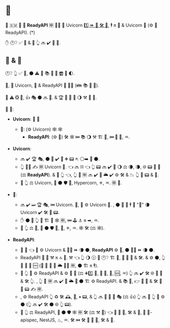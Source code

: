 # 📇

🔬 🇸🇲 📇 🎦 **ReadyAPI** 🈸 🏃‍♂ 🔽 Uvicorn <a href="https://www.techempower.com/benchmarks/#section=test&runid=7464e520-0dc2-473d-bd34-dbdfd7e85911&hw=ph&test=query&l=zijzen-7" class="external-link" target="_blank">1️⃣ ⏩ 🐍 🛠️ 💪</a>, 🕴 🔛 💃 &amp; Uvicorn 👫 (⚙️ 🔘 ReadyAPI). (*)

✋️ 🕐❔ ✅ 📇 &amp; 🔺 👆 🔜 ✔️ 📄 🤯.

## 📇 &amp; 🚅

🕐❔ 👆 ✅ 📇, ⚫️ ⚠ 👀 📚 🧰 🎏 🆎 🔬 🌓.

🎯, 👀 Uvicorn, 💃 &amp; ReadyAPI 🔬 👯‍♂️ (👪 📚 🎏 🧰).

🙅 ⚠ ❎ 🧰, 👍 🎭 ⚫️ 🔜 🤚. &amp; 🏆 📇 🚫 💯 🌖 ⚒ 🚚 🧰.

🔗 💖:

* **Uvicorn**: 🔫 💽
    * **💃**: (⚙️ Uvicorn) 🕸 🕸
        * **ReadyAPI**: (⚙️ 💃) 🛠️ 🕸 ⏮️ 📚 🌖 ⚒ 🏗 🔗, ⏮️ 💽 🔬, ♒️.

* **Uvicorn**:
    * 🔜 ✔️ 🏆 🎭, ⚫️ 🚫 ✔️ 🌅 ➕ 📟 ↖️ ⚪️➡️ 💽 ⚫️.
    * 👆 🚫🔜 ✍ 🈸 Uvicorn 🔗. 👈 🔜 ⛓ 👈 👆 📟 🔜 ✔️ 🔌 🌖 ⚖️ 🌘, 🌘, 🌐 📟 🚚 💃 (⚖️ **ReadyAPI**). &amp; 🚥 👆 👈, 👆 🏁 🈸 🔜 ✔️ 🎏 🌥 ✔️ ⚙️ 🛠️ &amp; 📉 👆 📱 📟 &amp; 🐛.
    * 🚥 👆 ⚖ Uvicorn, 🔬 ⚫️ 🛡 👸, Hypercorn, ✳, ♒️. 🈸 💽.
* **💃**:
    * 🔜 ✔️ ⏭ 🏆 🎭, ⏮️ Uvicorn. 👐, 💃 ⚙️ Uvicorn 🏃. , ⚫️ 🎲 💪 🕴 🤚 "🐌" 🌘 Uvicorn ✔️ 🛠️ 🌅 📟.
    * ✋️ ⚫️ 🚚 👆 🧰 🏗 🙅 🕸 🈸, ⏮️ 🕹 ⚓️ 🔛 ➡, ♒️.
    * 🚥 👆 ⚖ 💃, 🔬 ⚫️ 🛡 🤣, 🏺, ✳, ♒️. 🕸 🛠️ (⚖️ 🕸).
* **ReadyAPI**:
    * 🎏 🌌 👈 💃 ⚙️ Uvicorn &amp; 🚫🔜 ⏩ 🌘 ⚫️, **ReadyAPI** ⚙️ 💃, ⚫️ 🚫🔜 ⏩ 🌘 ⚫️.
    * ReadyAPI 🚚 🌅 ⚒ 🔛 🔝 💃. ⚒ 👈 👆 🌖 🕧 💪 🕐❔ 🏗 🔗, 💖 💽 🔬 &amp; 🛠️. &amp; ⚙️ ⚫️, 👆 🤚 🏧 🧾 🆓 (🏧 🧾 🚫 🚮 🌥 🏃‍♂ 🈸, ⚫️ 🏗 🔛 🕴).
    * 🚥 👆 🚫 ⚙️ ReadyAPI &amp; ⚙️ 💃 🔗 (⚖️ ➕1️⃣ 🧰, 💖 🤣, 🏺, 🆘, ♒️) 👆 🔜 ✔️ 🛠️ 🌐 💽 🔬 &amp; 🛠️ 👆. , 👆 🏁 🈸 🔜 ✔️ 🎏 🌥 🚥 ⚫️ 🏗 ⚙️ ReadyAPI. &amp; 📚 💼, 👉 💽 🔬 &amp; 🛠️ 🦏 💸 📟 ✍ 🈸.
    * , ⚙️ ReadyAPI 👆 ♻ 🛠️ 🕰, 🐛, ⏸ 📟, &amp; 👆 🔜 🎲 🤚 🎏 🎭 (⚖️ 👍) 👆 🔜 🚥 👆 🚫 ⚙️ ⚫️ (👆 🔜 ✔️ 🛠️ ⚫️ 🌐 👆 📟).
    * 🚥 👆 ⚖ ReadyAPI, 🔬 ⚫️ 🛡 🕸 🈸 🛠️ (⚖️ ⚒ 🧰) 👈 🚚 💽 🔬, 🛠️ &amp; 🧾, 💖 🏺-apispec, NestJS, ♨, ♒️. 🛠️ ⏮️ 🛠️ 🏧 💽 🔬, 🛠️ &amp; 🧾.
